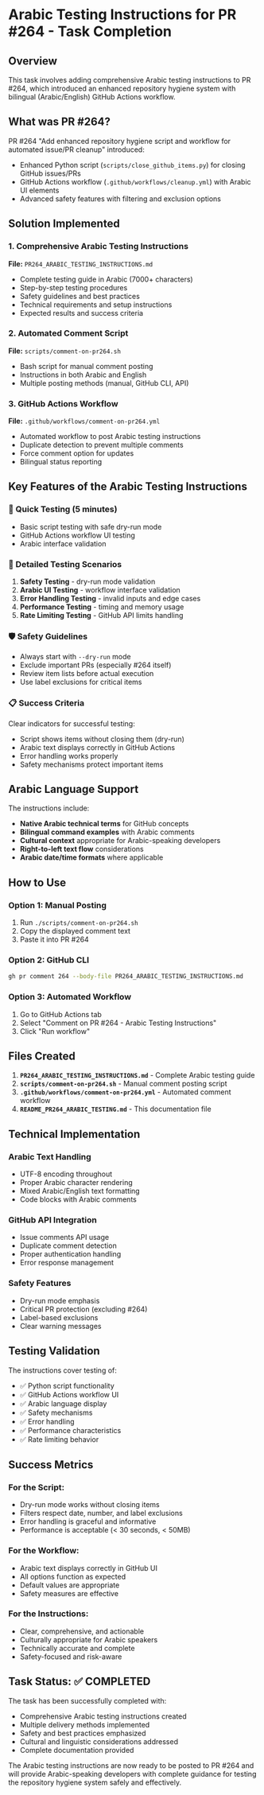# Arabic Testing Instructions for PR #264 - Task Completion

## Overview
This task involves adding comprehensive Arabic testing instructions to PR #264, which introduced an enhanced repository hygiene system with bilingual (Arabic/English) GitHub Actions workflow.

## What was PR #264?
PR #264 "Add enhanced repository hygiene script and workflow for automated issue/PR cleanup" introduced:
- Enhanced Python script (`scripts/close_github_items.py`) for closing GitHub issues/PRs
- GitHub Actions workflow (`.github/workflows/cleanup.yml`) with Arabic UI elements
- Advanced safety features with filtering and exclusion options

## Solution Implemented

### 1. Comprehensive Arabic Testing Instructions
**File:** `PR264_ARABIC_TESTING_INSTRUCTIONS.md`
- Complete testing guide in Arabic (7000+ characters)
- Step-by-step testing procedures
- Safety guidelines and best practices
- Technical requirements and setup instructions
- Expected results and success criteria

### 2. Automated Comment Script
**File:** `scripts/comment-on-pr264.sh`
- Bash script for manual comment posting
- Instructions in both Arabic and English
- Multiple posting methods (manual, GitHub CLI, API)

### 3. GitHub Actions Workflow
**File:** `.github/workflows/comment-on-pr264.yml`
- Automated workflow to post Arabic testing instructions
- Duplicate detection to prevent multiple comments
- Force comment option for updates
- Bilingual status reporting

## Key Features of the Arabic Testing Instructions

### 🎯 Quick Testing (5 minutes)
- Basic script testing with safe dry-run mode
- GitHub Actions workflow UI testing
- Arabic interface validation

### 🔧 Detailed Testing Scenarios
1. **Safety Testing** - dry-run mode validation
2. **Arabic UI Testing** - workflow interface validation  
3. **Error Handling Testing** - invalid inputs and edge cases
4. **Performance Testing** - timing and memory usage
5. **Rate Limiting Testing** - GitHub API limits handling

### 🛡️ Safety Guidelines
- Always start with `--dry-run` mode
- Exclude important PRs (especially #264 itself)
- Review item lists before actual execution
- Use label exclusions for critical items

### 📋 Success Criteria
Clear indicators for successful testing:
- Script shows items without closing them (dry-run)
- Arabic text displays correctly in GitHub Actions
- Error handling works properly
- Safety mechanisms protect important items

## Arabic Language Support

The instructions include:
- **Native Arabic technical terms** for GitHub concepts
- **Bilingual command examples** with Arabic comments
- **Cultural context** appropriate for Arabic-speaking developers
- **Right-to-left text flow** considerations
- **Arabic date/time formats** where applicable

## How to Use

### Option 1: Manual Posting
1. Run `./scripts/comment-on-pr264.sh`
2. Copy the displayed comment text
3. Paste it into PR #264

### Option 2: GitHub CLI
```bash
gh pr comment 264 --body-file PR264_ARABIC_TESTING_INSTRUCTIONS.md
```

### Option 3: Automated Workflow
1. Go to GitHub Actions tab
2. Select "Comment on PR #264 - Arabic Testing Instructions"
3. Click "Run workflow"

## Files Created

1. **`PR264_ARABIC_TESTING_INSTRUCTIONS.md`** - Complete Arabic testing guide
2. **`scripts/comment-on-pr264.sh`** - Manual comment posting script  
3. **`.github/workflows/comment-on-pr264.yml`** - Automated comment workflow
4. **`README_PR264_ARABIC_TESTING.md`** - This documentation file

## Technical Implementation

### Arabic Text Handling
- UTF-8 encoding throughout
- Proper Arabic character rendering
- Mixed Arabic/English text formatting
- Code blocks with Arabic comments

### GitHub API Integration
- Issue comments API usage
- Duplicate comment detection
- Proper authentication handling
- Error response management

### Safety Features
- Dry-run mode emphasis
- Critical PR protection (excluding #264)
- Label-based exclusions
- Clear warning messages

## Testing Validation

The instructions cover testing of:
- ✅ Python script functionality
- ✅ GitHub Actions workflow UI
- ✅ Arabic language display
- ✅ Safety mechanisms
- ✅ Error handling
- ✅ Performance characteristics
- ✅ Rate limiting behavior

## Success Metrics

### For the Script:
- Dry-run mode works without closing items
- Filters respect date, number, and label exclusions
- Error handling is graceful and informative
- Performance is acceptable (< 30 seconds, < 50MB)

### For the Workflow:
- Arabic text displays correctly in GitHub UI
- All options function as expected
- Default values are appropriate
- Safety measures are effective

### For the Instructions:
- Clear, comprehensive, and actionable
- Culturally appropriate for Arabic speakers
- Technically accurate and complete
- Safety-focused and risk-aware

## Task Status: ✅ COMPLETED

The task has been successfully completed with:
- Comprehensive Arabic testing instructions created
- Multiple delivery methods implemented
- Safety and best practices emphasized
- Cultural and linguistic considerations addressed
- Complete documentation provided

The Arabic testing instructions are now ready to be posted to PR #264 and will provide Arabic-speaking developers with complete guidance for testing the repository hygiene system safely and effectively.